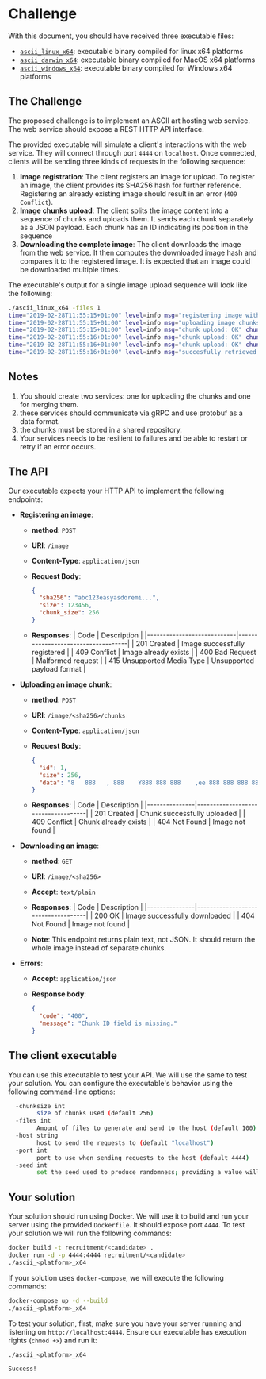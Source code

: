 # Challenge

With this document, you should have received three executable files:

+ [`ascii_linux_x64`](ascii_linux_x64): executable binary compiled for linux x64 platforms
+ [`ascii_darwin_x64`](ascii_darwin_x64): executable binary compiled for MacOS x64 platforms
+ [`ascii_windows_x64`](ascii_windows_x64.exe): executable binary compiled for Windows x64 platforms

## The Challenge

The proposed challenge is to implement an ASCII art hosting web service. The web service should expose a REST HTTP API interface.

The provided executable will simulate a client's interactions with the web service. They will connect through port `4444` on `localhost`.  Once connected, clients will be sending three kinds of requests in the following sequence:

1. **Image registration**: The client registers an image for upload. To register an image, the client provides its SHA256 hash for further reference. Registering an already existing image should result in an error (`409 Conflict`).
2. **Image chunks upload**: The client splits the image content into a sequence of chunks and uploads them. It sends each chunk separately as a JSON payload. Each chunk has an ID indicating its position in the sequence
3. **Downloading the complete image**: The client downloads the image from the web service. It then computes the downloaded image hash and compares it to the registered image. It is expected that an image could be downloaded multiple times.

The executable's output for a single image upload sequence will look like the following:

```bash
./ascii_linux_x64 -files 1
time="2019-02-28T11:55:15+01:00" level=info msg="registering image with server" image_sha256=8a99030199b315fe8e4cf93d93478facdf1801a0ddb0d9bc1325961597a42a3f
time="2019-02-28T11:55:15+01:00" level=info msg="uploading image chunks" chunks_count=3 image_sha256=8a99030199b315fe8e4cf93d93478facdf1801a0ddb0d9bc1325961597a42a3f
time="2019-02-28T11:55:15+01:00" level=info msg="chunk upload: OK" chunk_id=1 chunk_size=256 image_sha256=8a99030199b315fe8e4cf93d93478facdf1801a0ddb0d9bc1325961597a42a3f
time="2019-02-28T11:55:16+01:00" level=info msg="chunk upload: OK" chunk_id=0 chunk_size=256 image_sha256=8a99030199b315fe8e4cf93d93478facdf1801a0ddb0d9bc1325961597a42a3f
time="2019-02-28T11:55:16+01:00" level=info msg="chunk upload: OK" chunk_id=2 chunk_size=187 image_sha256=8a99030199b315fe8e4cf93d93478facdf1801a0ddb0d9bc1325961597a42a3f
time="2019-02-28T11:55:16+01:00" level=info msg="succesfully retrieved image" image_sha256=8a99030199b315fe8e4cf93d93478facdf1801a0ddb0d9bc1325961597a42a3f
```

## Notes

1. You should create two services: one for uploading the chunks and one for merging them.
2. these services should communicate via gRPC and use protobuf as a data format.
3. the chunks must be stored in a shared repository.
4. Your services needs to be resilient to failures and  be able to restart or retry if an error occurs.

## The API

Our executable expects your HTTP API to implement the following endpoints:

+ **Registering an image**:
  + **method**: `POST`
  + **URI**: `/image`
  + **Content-Type**: `application/json`
  + **Request Body**:

      ```json
      {
        "sha256": "abc123easyasdoremi...",
        "size": 123456,
        "chunk_size": 256
      }
      ```

  + **Responses**:
    | Code                       |              Description           |
    |----------------------------|------------------------------------|
    | 201 Created                | Image successfully registered       |
    | 409 Conflict               | Image already exists               |
    | 400 Bad Request            | Malformed request                  |
    | 415 Unsupported Media Type | Unsupported payload format         |

+ **Uploading an image chunk**:
  + **method**: `POST`
  + **URI**: `/image/<sha256>/chunks`
  + **Content-Type**: `application/json`
  + **Request Body**:

      ```json
      {
        "id": 1,
        "size": 256,
        "data": "8   888   , 888    Y888 888 888    ,ee 888 888 888 888 ...",
      }
      ```

  + **Responses**:
    | Code          |              Description           |
    |---------------|------------------------------------|
    | 201 Created   | Chunk successfully uploaded         |
    | 409 Conflict  | Chunk already exists               |
    | 404 Not Found | Image not found                    |

+ **Downloading an image**:
  + **method**: `GET`
  + **URI**: `/image/<sha256>`
  + **Accept**: `text/plain`
  + **Responses**:
    | Code          |              Description           |
    |---------------|------------------------------------|
    | 200 OK        | Image successfully downloaded       |
    | 404 Not Found | Image not found                    |

  + **Note**: This endpoint returns plain text, not JSON. It should return the whole image instead of separate chunks.

+ **Errors**:
  + **Accept**: `application/json`
  + **Response body**:

    ```json
    {
      "code": "400",
      "message": "Chunk ID field is missing."
    }
    ```

## The client executable

 You can use this executable to test your API. We will use the same to test your solution. You can configure the executable's behavior using the following command-line options:

```bash
  -chunksize int
        size of chunks used (default 256)
  -files int
        Amount of files to generate and send to the host (default 100)
  -host string
        host to send the requests to (default "localhost")
  -port int
        port to use when sending requests to the host (default 4444)
  -seed int
        set the seed used to produce randomness; providing a value will allow reproducible runs (default -1)
```

## Your solution

Your solution should run using Docker. We will use it to build and run your server using the provided `Dockerfile`. It should expose port `4444`. To test your solution we will run the following commands:

```bash
docker build -t recruitment/<candidate> .
docker run -d -p 4444:4444 recruitment/<candidate>
./ascii_<platform>_x64
```

If your solution uses `docker-compose`, we will execute the following commands:

```bash
docker-compose up -d --build
./ascii_<platform>_x64
```

To test your solution, first, make sure you have your server
running and listening on `http://localhost:4444`. Ensure our executable has execution rights (`chmod +x`) and run it:

```bash
./ascii_<platform>_x64
```
```text
Success!
```
